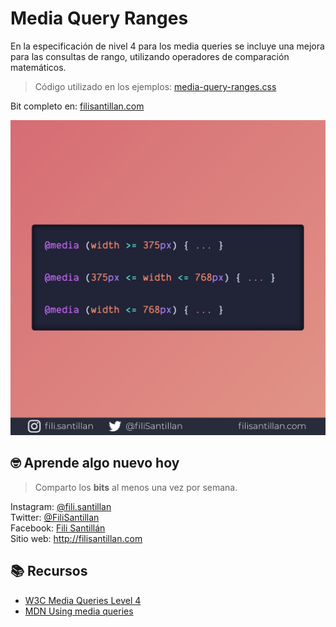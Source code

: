 # Media Query Ranges

En la especificación de nivel 4 para los media queries se incluye una mejora para las consultas de rango, utilizando operadores de comparación matemáticos.

> Código utilizado en los ejemplos: [media-query-ranges.css](./media-query-ranges.css)

Bit completo en: [filisantillan.com](https://filisantillan.com/bits/media-query-ranges/)

![Media Query Ranges](./media-query-ranges.png)

## 🤓 Aprende algo nuevo hoy

> Comparto los **bits** al menos una vez por semana.

Instagram: [@fili.santillan](https://www.instagram.com/fili.santillan/)  
Twitter: [@FiliSantillan](https://twitter.com/FiliSantillan)  
Facebook: [Fili Santillán](https://www.facebook.com/FiliSantillan96/)  
Sitio web: http://filisantillan.com

## 📚 Recursos

-   [W3C Media Queries Level 4](https://www.w3.org/TR/mediaqueries-4/#range-context)
-   [MDN Using media queries](https://developer.mozilla.org/en-US/docs/Web/CSS/Media_Queries/Using_media_queries)